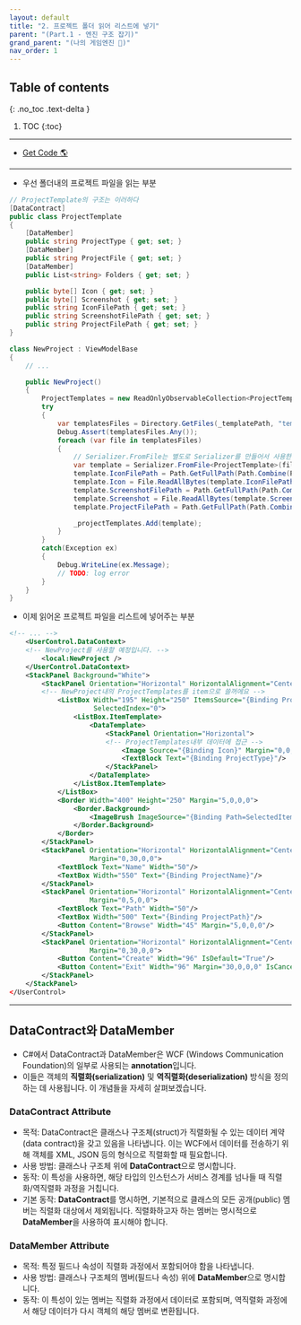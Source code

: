```yaml
---
layout: default
title: "2. 프로젝트 폴더 읽어 리스트에 넣기"
parent: "(Part.1 - 엔진 구조 잡기)"
grand_parent: "(나의 게임엔진 🎲)"
nav_order: 1
---
```


## Table of contents
{: .no_toc .text-delta }

1. TOC
{:toc}

---

* [Get Code 🌎](https://github.com/Arthur880708/KTHGameEngine/tree/2)

---

* 우선 폴더내의 프로젝트 파일을 읽는 부분

```csharp
// ProjectTemplate의 구조는 이러하다
[DataContract]
public class ProjectTemplate
{
    [DataMember]
    public string ProjectType { get; set; }
    [DataMember]
    public string ProjectFile { get; set; }
    [DataMember]
    public List<string> Folders { get; set; }

    public byte[] Icon { get; set; }
    public byte[] Screenshot { get; set; }
    public string IconFilePath { get; set; }
    public string ScreenshotFilePath { get; set; }
    public string ProjectFilePath { get; set; }
}
```

```csharp
class NewProject : ViewModelBase
{
    // ...

    public NewProject()
    {
        ProjectTemplates = new ReadOnlyObservableCollection<ProjectTemplate>(_projectTemplates);
        try
        {
            var templatesFiles = Directory.GetFiles(_templatePath, "template.xml", SearchOption.AllDirectories);
            Debug.Assert(templatesFiles.Any());
            foreach (var file in templatesFiles)
            {
                // Serializer.FromFile는 별도로 Serializer를 만들어서 사용한다
                var template = Serializer.FromFile<ProjectTemplate>(file);
                template.IconFilePath = Path.GetFullPath(Path.Combine(Path.GetDirectoryName(file), "Icon.png"));
                template.Icon = File.ReadAllBytes(template.IconFilePath);
                template.ScreenshotFilePath = Path.GetFullPath(Path.Combine(Path.GetDirectoryName(file), "Screenshot.png"));
                template.Screenshot = File.ReadAllBytes(template.ScreenshotFilePath);
                template.ProjectFilePath = Path.GetFullPath(Path.Combine(Path.GetDirectoryName(file), template.ProjectFile));

                _projectTemplates.Add(template);
            }
        }
        catch(Exception ex)
        {
            Debug.WriteLine(ex.Message);
            // TODO: log error
        }
    }
}
```

* 이제 읽어온 프로젝트 파일을 리스트에 넣어주는 부분

```xml
<!-- ... -->
    <UserControl.DataContext>
    <!-- NewProject를 사용할 예정입니다. -->
        <local:NewProject />
    </UserControl.DataContext>
    <StackPanel Background="White">
        <StackPanel Orientation="Horizontal" HorizontalAlignment="Center">
        <!-- NewProject내의 ProjectTemplates를 item으로 쓸꺼에요 -->
            <ListBox Width="195" Height="250" ItemsSource="{Binding ProjectTemplates}" x:Name="templateListBox"
                     SelectedIndex="0">
                <ListBox.ItemTemplate>
                    <DataTemplate>
                        <StackPanel Orientation="Horizontal">
                        <!-- ProjectTemplates내부 데이터에 접근 -->
                            <Image Source="{Binding Icon}" Margin="0,0,5,0"/>
                            <TextBlock Text="{Binding ProjectType}"/>
                        </StackPanel>
                    </DataTemplate>
                </ListBox.ItemTemplate>
            </ListBox>
            <Border Width="400" Height="250" Margin="5,0,0,0">
                <Border.Background>
                    <ImageBrush ImageSource="{Binding Path=SelectedItem.Screenshot, ElementName=templateListBox}"/>
                </Border.Background>
            </Border>
        </StackPanel>
        <StackPanel Orientation="Horizontal" HorizontalAlignment="Center"
                    Margin="0,30,0,0">
            <TextBlock Text="Name" Width="50"/>
            <TextBox Width="550" Text="{Binding ProjectName}"/>
        </StackPanel>
        <StackPanel Orientation="Horizontal" HorizontalAlignment="Center"
                    Margin="0,5,0,0">
            <TextBlock Text="Path" Width="50"/>
            <TextBox Width="500" Text="{Binding ProjectPath}"/>
            <Button Content="Browse" Width="45" Margin="5,0,0,0"/>
        </StackPanel>
        <StackPanel Orientation="Horizontal" HorizontalAlignment="Center"
                    Margin="0,30,0,0">
            <Button Content="Create" Width="96" IsDefault="True"/>
            <Button Content="Exit" Width="96" Margin="30,0,0,0" IsCancel="True"/>
        </StackPanel>
    </StackPanel>
</UserControl>
```

---

## DataContract와 DataMember

* C#에서 DataContract과 DataMember은 WCF (Windows Communication Foundation)의 일부로 사용되는 **annotation**입니다. 
* 이들은 객체의 **직렬화(serialization)** 및 **역직렬화(deserialization)** 방식을 정의하는 데 사용됩니다. 이 개념들을 자세히 살펴보겠습니다.

### DataContract Attribute

* 목적: DataContract은 클래스나 구조체(struct)가 직렬화될 수 있는 데이터 계약(data contract)을 갖고 있음을 나타냅니다. 이는 WCF에서 데이터를 전송하기 위해 객체를 XML, JSON 등의 형식으로 직렬화할 때 필요합니다.
* 사용 방법: 클래스나 구조체 위에 **DataContract**으로 명시합니다.
* 동작: 이 특성을 사용하면, 해당 타입의 인스턴스가 서비스 경계를 넘나들 때 직렬화/역직렬화 과정을 거칩니다.
* 기본 동작: **DataContract**를 명시하면, 기본적으로 클래스의 모든 공개(public) 멤버는 직렬화 대상에서 제외됩니다. 직렬화하고자 하는 멤버는 명시적으로 **DataMember**을 사용하여 표시해야 합니다.

### DataMember Attribute

* 목적: 특정 필드나 속성이 직렬화 과정에서 포함되어야 함을 나타냅니다.
* 사용 방법: 클래스나 구조체의 멤버(필드나 속성) 위에 **DataMember**으로 명시합니다.
* 동작: 이 특성이 있는 멤버는 직렬화 과정에서 데이터로 포함되며, 역직렬화 과정에서 해당 데이터가 다시 객체의 해당 멤버로 변환됩니다.

